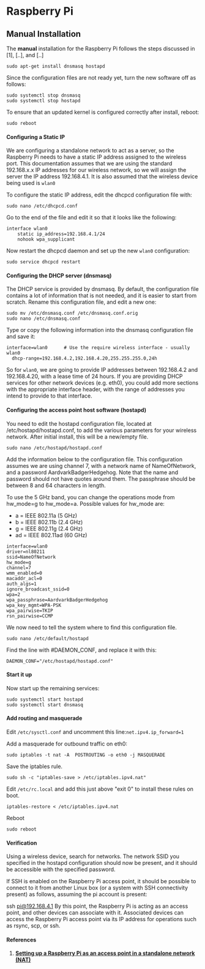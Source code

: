 # Raspberry Pi
## Manual Installation

The **manual** installation for the Raspberry Pi follows the steps discussed in [1], [..], and [..]
```
sudo apt-get install dnsmasq hostapd
```
Since the configuration files are not ready yet, turn the new software off as follows:
```
sudo systemctl stop dnsmasq
sudo systemctl stop hostapd
```
To ensure that an updated kernel is configured correctly after install, reboot:
```
sudo reboot
```

#### Configuring a Static IP
We are configuring a standalone network to act as a server, so the Raspberry Pi needs to have a static IP address assigned to the wireless port. This documentation assumes that we are using the standard 192.168.x.x IP addresses for our wireless network, so we will assign the server the IP address 192.168.4.1. It is also assumed that the wireless device being used is `wlan0`

To configure the static IP address, edit the dhcpcd configuration file with:
```
sudo nano /etc/dhcpcd.conf
```
Go to the end of the file and edit it so that it looks like the following:
```
interface wlan0
    static ip_address=192.168.4.1/24
    nohook wpa_supplicant
```
Now restart the dhcpcd daemon and set up the new `wlan0` configuration:
```
sudo service dhcpcd restart
```

#### Configuring the DHCP server (dnsmasq)
The DHCP service is provided by dnsmasq. By default, the configuration file contains a lot of information that is not needed, and it is easier to start from scratch. Rename this configuration file, and edit a new one:
```
sudo mv /etc/dnsmasq.conf /etc/dnsmasq.conf.orig  
sudo nano /etc/dnsmasq.conf
```
Type or copy the following information into the dnsmasq configuration file and save it:
```
interface=wlan0      # Use the require wireless interface - usually wlan0
  dhcp-range=192.168.4.2,192.168.4.20,255.255.255.0,24h
```
So for `wlan0`, we are going to provide IP addresses between 192.168.4.2 and 192.168.4.20, with a lease time of 24 hours. If you are providing DHCP services for other network devices (e.g. eth0), you could add more sections with the appropriate interface header, with the range of addresses you intend to provide to that interface.

#### Configuring the access point host software (hostapd)
You need to edit the hostapd configuration file, located at /etc/hostapd/hostapd.conf, to add the various parameters for your wireless network. After initial install, this will be a new/empty file.
```
sudo nano /etc/hostapd/hostapd.conf
```
Add the information below to the configuration file. This configuration assumes we are using channel 7, with a network name of NameOfNetwork, and a password AardvarkBadgerHedgehog. Note that the name and password should not have quotes around them. The passphrase should be between 8 and 64 characters in length.

To use the 5 GHz band, you can change the operations mode from hw_mode=g to hw_mode=a. Possible values for hw_mode are:

*   a = IEEE 802.11a (5 GHz)
*   b = IEEE 802.11b (2.4 GHz)
*   g = IEEE 802.11g (2.4 GHz)
*   ad = IEEE 802.11ad (60 GHz)

```
interface=wlan0
driver=nl80211
ssid=NameOfNetwork
hw_mode=g
channel=7
wmm_enabled=0
macaddr_acl=0
auth_algs=1
ignore_broadcast_ssid=0
wpa=2
wpa_passphrase=AardvarkBadgerHedgehog
wpa_key_mgmt=WPA-PSK
wpa_pairwise=TKIP
rsn_pairwise=CCMP
```
We now need to tell the system where to find this configuration file.
```
sudo nano /etc/default/hostapd
```
Find the line with #DAEMON_CONF, and replace it with this:
```
DAEMON_CONF="/etc/hostapd/hostapd.conf"
```

#### Start it up
Now start up the remaining services:
```
sudo systemctl start hostapd
sudo systemctl start dnsmasq
```
#### Add routing and masquerade
Edit `/etc/sysctl.conf` and uncomment this line:`net.ipv4.ip_forward=1`

Add a masquerade for outbound traffic on eth0:
```
sudo iptables -t nat -A  POSTROUTING -o eth0 -j MASQUERADE
```

Save the iptables rule.
```
sudo sh -c "iptables-save > /etc/iptables.ipv4.nat"
```

Edit `/etc/rc.local` and add this just above "exit 0" to install these rules on boot.
```
iptables-restore < /etc/iptables.ipv4.nat
```
Reboot
```
sudo reboot
```

#### Verification
Using a wireless device, search for networks. The network SSID you specified in the hostapd configuration should now be present, and it should be accessible with the specified password.

If SSH is enabled on the Raspberry Pi access point, it should be possible to connect to it from another Linux box (or a system with SSH connectivity present) as follows, assuming the pi account is present:

ssh pi@192.168.4.1
By this point, the Raspberry Pi is acting as an access point, and other devices can associate with it. Associated devices can access the Raspberry Pi access point via its IP address for operations such as rsync, scp, or ssh.

#### References
1. [**Setting up a Raspberry Pi as an access point in a standalone network (NAT)**](https://www.raspberrypi.org/documentation/configuration/wireless/access-point.md)


